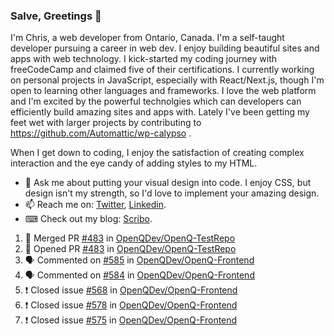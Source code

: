 ### Salve, Greetings 👋

I'm Chris, a web developer from Ontario, Canada. I'm a self-taught developer pursuing a career in web dev. I enjoy building beautiful sites and apps with web technology.
I kick-started my coding journey with freeCodeCamp and claimed five of their certifications.  I currently working on personal projects in JavaScript, especially with React/Next.js, though I'm open to learning other languages and frameworks. I love the web platform and I'm excited by the powerful technolgies which can developers can efficiently build amazing sites and apps with. Lately I've been getting my feet wet with larger projects by contributing to https://github.com/Automattic/wp-calypso .

When I get down to coding, I enjoy the satisfaction of creating complex interaction and the eye candy of adding styles to my HTML. 

- 💬 Ask me about putting your visual design into code. I enjoy CSS, but design isn't my strength, so I'd love to implement your amazing design.
- 📫 Reach me on: [Twitter](https://twitter.com/Christo28120856), [Linkedin](https://www.linkedin.com/in/christopher-stevers-07b9a5204/).
- ⌨ Check out my blog: [Scribo](https://christopherstevers.cf).
<!--
**Christopher-Stevers/Christopher-Stevers** is a ✨ _special_ ✨ repository because its `README.md` (this file) appears on your GitHub profile.

Here are some ideas to get you started:

- 🔭 I’m currently working on ...
- 🌱 I’m currently learning ...
- 👯 I’m looking to collaborate on ...
- 🤔 I’m looking for help with ...
- 😄 Pronouns: ...
- ⚡ Fun fact: ...
-->

<!--START_SECTION:activity-->
1. 🎉 Merged PR [#483](https://github.com/OpenQDev/OpenQ-TestRepo/pull/483) in [OpenQDev/OpenQ-TestRepo](https://github.com/OpenQDev/OpenQ-TestRepo)
2. 💪 Opened PR [#483](https://github.com/OpenQDev/OpenQ-TestRepo/pull/483) in [OpenQDev/OpenQ-TestRepo](https://github.com/OpenQDev/OpenQ-TestRepo)
3. 🗣 Commented on [#585](https://github.com/OpenQDev/OpenQ-Frontend/issues/585) in [OpenQDev/OpenQ-Frontend](https://github.com/OpenQDev/OpenQ-Frontend)
4. 🗣 Commented on [#584](https://github.com/OpenQDev/OpenQ-Frontend/issues/584) in [OpenQDev/OpenQ-Frontend](https://github.com/OpenQDev/OpenQ-Frontend)
5. ❗️ Closed issue [#568](https://github.com/OpenQDev/OpenQ-Frontend/issues/568) in [OpenQDev/OpenQ-Frontend](https://github.com/OpenQDev/OpenQ-Frontend)
6. ❗️ Closed issue [#578](https://github.com/OpenQDev/OpenQ-Frontend/issues/578) in [OpenQDev/OpenQ-Frontend](https://github.com/OpenQDev/OpenQ-Frontend)
7. ❗️ Closed issue [#575](https://github.com/OpenQDev/OpenQ-Frontend/issues/575) in [OpenQDev/OpenQ-Frontend](https://github.com/OpenQDev/OpenQ-Frontend)
<!--END_SECTION:activity-->
